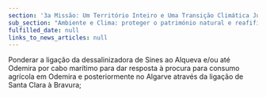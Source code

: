 ```yaml
---
section: '3a Missão: Um Território Inteiro e Uma Transição Climática Justa'
sub_section: "Ambiente e Clima: proteger o património natural e reafifirmar a liderança na redução de emissões"
fulfilled_date: null
links_to_news_articles: null
---
```


Ponderar a ligação da dessalinizadora de Sines ao Alqueva e/ou até Odemira por cabo marítimo para dar resposta à procura para consumo agrícola em Odemira e posteriormente no Algarve através da ligação de Santa Clara à Bravura;